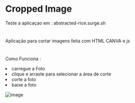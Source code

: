 # Cropped Image 
Teste a aplicaçao em :  abstracted-rice.surge.sh
#

Aplicação para cortar imagens feita com HTML CANVA e js
#
Como Funciona :


<li>carregue a Foto</li>

<li>clique e arraste para selecionar a área de corte</li>

<li>corte a foto</li>

<li>baixe a foto</li>

![image](https://user-images.githubusercontent.com/81257067/138517440-26c7223b-dfb7-4e7c-b6cb-1b0fe10ad67a.png)
